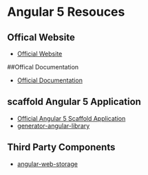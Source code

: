 # Angular 5 Resouces

## Offical Website
<ul>
  <li> <a href="https://angular.io/" titile="Offical Website">Official Website</a>
  </li>
</ul>

##Offical Documentation

<ul>
  <li> <a href="https://angular.io/docs" titile="Offical Documentation">Official Documentation</a>
  </li>
</ul>

## scaffold Angular 5 Application

<ul>
  <li> <a href="https://cli.angular.io/" titile="Offical Documentation">Official Angular 5 Scaffold Application</a></li>
  <li> <a href="https://www.npmjs.com/package/generator-angular-library" titile="generator-angular-library">generator-angular-library</a></li>
</ul>
  

## Third Party Components

<ul>
  <li> <a href="https://www.npmjs.com/package/angular-web-storage" titile="angular-web-storage">angular-web-storage</a>
  </li>
</ul>
  
